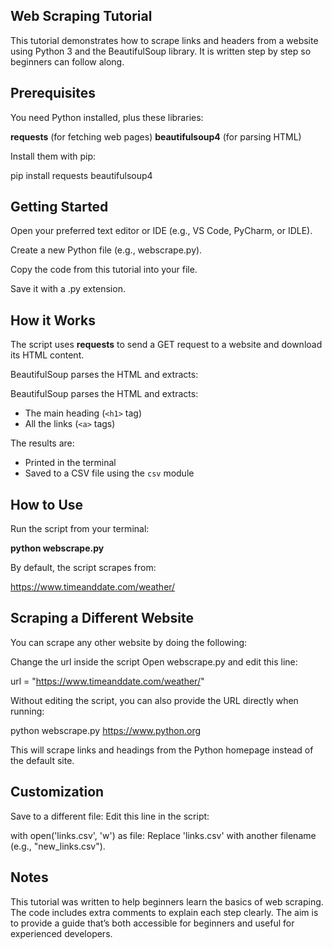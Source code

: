 ## Web Scraping Tutorial
This tutorial demonstrates how to scrape links and headers from a website using Python 3 and the BeautifulSoup library.
It is written step by step so beginners can follow along.

##  Prerequisites
You need Python installed, plus these libraries:

**requests** (for fetching web pages)
**beautifulsoup4** (for parsing HTML)

Install them with pip:

pip install requests beautifulsoup4

## Getting Started

Open your preferred text editor or IDE (e.g., VS Code, PyCharm, or IDLE).

Create a new Python file (e.g., webscrape.py).

Copy the code from this tutorial into your file.

Save it with a .py extension.

## How it Works

The script uses **requests** to send a GET request to a website and download its HTML content.

BeautifulSoup parses the HTML and extracts:

BeautifulSoup parses the HTML and extracts:  
- The main heading (`<h1>` tag)  
- All the links (`<a>` tags)  

The results are:  
- Printed in the terminal  
- Saved to a CSV file using the `csv` module  

## How to Use

Run the script from your terminal:

**python webscrape.py**


By default, the script scrapes from:

https://www.timeanddate.com/weather/

## Scraping a Different Website

You can scrape any other website by doing the following:

Change the url inside the script
Open webscrape.py and edit this line:

url = "https://www.timeanddate.com/weather/"


Without editing the script, you can also provide the URL directly when running:

python webscrape.py https://www.python.org


This will scrape links and headings from the Python homepage instead of the default site.

## Customization

Save to a different file:
Edit this line in the script:

with open('links.csv', 'w') as file:
Replace 'links.csv' with another filename (e.g., "new_links.csv").

## Notes

This tutorial was written to help beginners learn the basics of web scraping.
The code includes extra comments to explain each step clearly.
The aim is to provide a guide that’s both accessible for beginners and useful for experienced developers.



